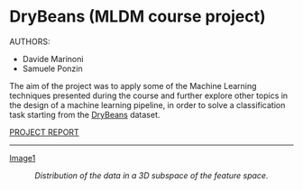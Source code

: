 # DryBeans (MLDM course project)

AUTHORS:
 - Davide Marinoni
 - Samuele Ponzin


The aim of the project was to apply some of the Machine Learning techniques presented during the course and further explore other topics in the design of a machine learning pipeline, in order to solve a classification task starting from the [DryBeans](https://archive.ics.uci.edu/dataset/602/dry+bean+dataset) dataset.


[PROJECT REPORT](project_report/dry_beans_report.pdf)

_________________________________________________________________________________________________________________________________________________________


[Image1](/project_report/report_imgs/shape4solid.pdf)
*<div align="center">Distribution of the data in a 3D subspace of the feature space.</div>*                                                  
